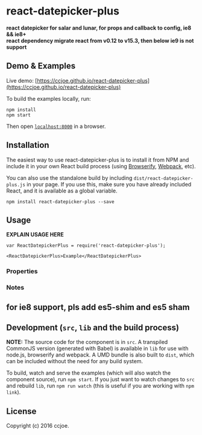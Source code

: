 # react-datepicker-plus

__react datepicker for salar and lunar, for props and callback to config, ie8 && ie8+__  
__react dependency migrate react from v0.12 to v15.3, then below ie9 is not support__  

## Demo & Examples

Live demo: [https://ccjoe.github.io/react-datepicker-plus](https://ccjoe.github.io/react-datepicker-plus)

To build the examples locally, run:

```
npm install
npm start
```

Then open [`localhost:8000`](http://localhost:8000) in a browser.


## Installation

The easiest way to use react-datepicker-plus is to install it from NPM and include it in your own React build process (using [Browserify](http://browserify.org), [Webpack](http://webpack.github.io/), etc).

You can also use the standalone build by including `dist/react-datepicker-plus.js` in your page. If you use this, make sure you have already included React, and it is available as a global variable.

```
npm install react-datepicker-plus --save
```

## Usage

__EXPLAIN USAGE HERE__

```
var ReactDatepickerPlus = require('react-datepicker-plus');

<ReactDatepickerPlus>Example</ReactDatepickerPlus>
```

### Properties

### Notes


## for ie8 support, pls add es5-shim and es5 sham

## Development (`src`, `lib` and the build process)

**NOTE:** The source code for the component is in `src`. A transpiled CommonJS version (generated with Babel) is available in `lib` for use with node.js, browserify and webpack. A UMD bundle is also built to `dist`, which can be included without the need for any build system.

To build, watch and serve the examples (which will also watch the component source), run `npm start`. If you just want to watch changes to `src` and rebuild `lib`, run `npm run watch` (this is useful if you are working with `npm link`).

## License


Copyright (c) 2016 ccjoe.

